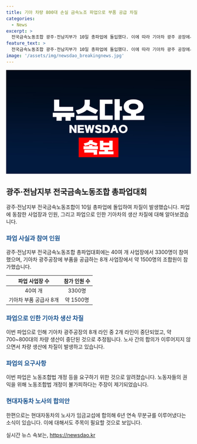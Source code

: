 ```yaml
---
title: 기아 차량 800대 손실 금속노조 파업으로 부품 공급 차질
categories:
  - News
excerpt: >
  전국금속노동조합 광주·전남지부가 10일 총파업에 돌입했다. 이에 따라 기아차 광주 공장에서는 일부 생산라인이 중단되고, 생산 차질이 발생했다. 전국금속노동조합은 노동조합법 개정 등을 요구하며, 이로 인해 약 1500명이 참여한 파업이 진행됐다. 파업에 동참한 부품 공급사 8곳을 포함해 40여 개 사업장에서 총 3300명이 파업에 참여했고, 기아차는 약 700~800대의 차량 생산 손실을 겪었다.
feature_text: >
  전국금속노동조합 광주·전남지부가 10일 총파업에 돌입했다. 이에 따라 기아차 광주 공장에서는 일부 생산라인이 중단되고, 생산 차질이 발생했다. 전국금속노동조합은 노동조합법 개정 등을 요구하며, 이로 인해 약 1500명이 참여한 파업이 진행됐다. 파업에 동참한 부품 공급사 8곳을 포함해 40여 개 사업장에서 총 3300명이 파업에 참여했고, 기아차는 약 700~800대의 차량 생산 손실을 겪었다.
image: '/assets/img/newsdao_breakingnews.jpg'
---
```


<p><img src="/assets/img/newsdao_breakingnews.jpg" alt="ranknews 속보" /></p>

<h2 data-ke-size="size26">광주·전남지부 전국금속노동조합 총파업대회</h2>

<p data-ke-size="size16">광주·전남지부 전국금속노동조합이 10일 총파업에 돌입하여 차질이 발생했습니다. 파업에 동참한 사업장과 인원, 그리고 파업으로 인한 기아차의 생산 차질에 대해 알아보겠습니다.</p>

<h3><b><span style="color: #1a5490;">파업 사실과 참여 인원</span></b></h3>

<p data-ke-size="size16">광주·전남지부 전국금속노동조합 총파업대회에는 40여 개 사업장에서 3300명이 참여했으며, 기아차 광주공장에 부품을 공급하는 8개 사업장에서 약 1500명의 조합원이 참가했습니다.</p>

<table>
<thead>
<tr>
<th style="text-align: center;">파업 사업장 수</th>
<th style="text-align: center;">참가 인원 수</th>
</tr>
</thead>
<tbody>
<tr>
<td style="text-align: center;">40여 개</td>
<td style="text-align: center;">3300명</td>
</tr>
<tr>
<td style="text-align: center;">기아차 부품 공급사 8개</td>
<td style="text-align: center;">약 1500명</td>
</tr>
</tbody>
</table>

<h3><b><span style="color: #1a5490;">파업으로 인한 기아차 생산 차질</span></b></h3>

<p data-ke-size="size16">이번 파업으로 인해 기아차 광주공장의 8개 라인 중 2개 라인이 중단되었고, 약 700~800대의 차량 생산이 중단된 것으로 추정됩니다. 노사 간의 합의가 이루어지지 않으면서 차량 생산에 차질이 발생하고 있습니다.</p>

<h3><b><span style="color: #1a5490;">파업의 요구사항</span></b></h3>

<p data-ke-size="size16">이번 파업은 노동조합법 개정 등을 요구하기 위한 것으로 알려졌습니다. 노동자들의 권익을 위해 노동조합법 개정이 불가피하다는 주장이 제기되었습니다.</p>

<h3><b><span style="color: #1a5490;">현대자동차 노사의 합의안</span></b></h3>

<p data-ke-size="size16">한편으로는 현대자동차의 노사가 임금교섭에 합의해 6년 연속 무분규를 이루어냈다는 소식이 있습니다. 이에 대해서도 주목이 필요할 것으로 보입니다.</p>
실시간 뉴스 속보는, <a href="https://newsdao.kr" rel="dofollow">https://newsdao.kr</a>


